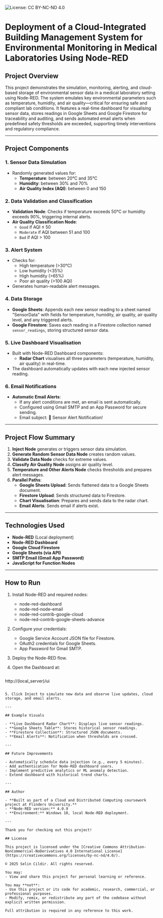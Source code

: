 ![License: CC BY-NC-ND 4.0](https://img.shields.io/badge/License-CC%20BY--NC--ND%204.0-lightgrey.svg)

# Deployment of a Cloud-Integrated Building Management System for Environmental Monitoring in Medical Laboratories Using Node-RED

## Project Overview

This project demonstrates the simulation, monitoring, alerting, and cloud-based storage of environmental sensor data in a medical laboratory setting using Node-RED. The system emulates key environmental parameters such as temperature, humidity, and air quality—critical for ensuring safe and compliant lab conditions. It features a real-time dashboard for visualising sensor data, stores readings in Google Sheets and Google Firestore for traceability and auditing, and sends automated email alerts when predefined safety thresholds are exceeded, supporting timely interventions and regulatory compliance.

---

## Project Components

### 1. Sensor Data Simulation
- Randomly generated values for:
  - **Temperature**: between 20°C and 35°C
  - **Humidity**: between 30% and 70%
  - **Air Quality Index (AQI)**: between 0 and 150

### 2. Data Validation and Classification
- **Validation Node**: Checks if temperature exceeds 50°C or humidity exceeds 90%, triggering internal alerts.
- **Air Quality Classification Node**:
  - `Good` if AQI ≤ 50
  - `Moderate` if AQI between 51 and 100
  - `Bad` if AQI > 100

### 3. Alert System
- Checks for:
  - High temperature (>30°C)
  - Low humidity (<35%)
  - High humidity (>65%)
  - Poor air quality (>100 AQI)
- Generates human-readable alert messages.

### 4. Data Storage
- **Google Sheets**: Appends each new sensor reading to a sheet named "SensorData" with fields for temperature, humidity, air quality, air quality level, and any triggered alerts.
- **Google Firestore**: Saves each reading in a Firestore collection named `sensor_readings`, storing structured sensor data.

### 5. Live Dashboard Visualisation
- Built with Node-RED Dashboard components:
  - **Radar Chart** visualises all three parameters (temperature, humidity, air quality) in real-time.
- The dashboard automatically updates with each new injected sensor reading.

### 6. Email Notifications
- **Automatic Email Alerts**:
  - If any alert conditions are met, an email is sent automatically.
  - Configured using Gmail SMTP and an App Password for secure sending.
  - Email subject: 🚨 Sensor Alert Notification!

---

## Project Flow Summary

1. **Inject Node** generates or triggers sensor data simulation.
2. **Generate Random Sensor Data Node** creates random values.
3. **Validate Data Node** checks for extreme values.
4. **Classify Air Quality Node** assigns air quality level.
5. **Temperature and Other Alerts Node** checks thresholds and prepares alert messages.
6. **Parallel Paths**:
   - **Google Sheets Upload**: Sends flattened data to a Google Sheets document.
   - **Firestore Upload**: Sends structured data to Firestore.
   - **Chart Visualisation**: Prepares and sends data to the radar chart.
   - **Email Alerts**: Sends email if alerts exist.

---

## Technologies Used

- **Node-RED** (Local deployment)
- **Node-RED Dashboard**
- **Google Cloud Firestore**
- **Google Sheets (via API)**
- **SMTP Email (Gmail App Password)**
- **JavaScript for Function Nodes**

---

## How to Run

1. Install Node-RED and required nodes:
   - node-red-dashboard
   - node-red-node-email
   - node-red-contrib-google-cloud
   - node-red-contrib-google-sheets-advance

2. Configure your credentials:
   - Google Service Account JSON file for Firestore.
   - OAuth2 credentials for Google Sheets.
   - App Password for Gmail SMTP.

3. Deploy the Node-RED flow.

4. Open the Dashboard at:
   ```
http://(local_server)/ui
```

5. Click Inject to simulate new data and observe live updates, cloud storage, and email alerts.

---

## Example Visuals

- **Live Dashboard Radar Chart**: Displays live sensor readings.
- **Google Sheets Table**: Stores historical sensor readings.
- **Firestore Collection**: Structured JSON documents.
- **Email Alerts**: Notification when thresholds are crossed.

---

## Future Improvements

- Automatically schedule data injection (e.g., every 5 minutes).
- Add authentication for Node-RED dashboard users.
- Implement predictive analytics or ML anomaly detection.
- Extend dashboard with historical trend charts.

---

## Author

- **Built as part of a Cloud and Distributed Computing coursework project at Flinders University.**
- **Node-RED version:** 4.0.9
- **Environment:** Windows 10, local Node-RED deployment.

---

Thank you for checking out this project!

## License

This project is licensed under the [Creative Commons Attribution-NonCommercial-NoDerivatives 4.0 International License](https://creativecommons.org/licenses/by-nc-nd/4.0/).

© 2025 Selin Cildir. All rights reserved.

You may:
- View and share this project for personal learning or reference.

You may **not**:
- Use this project or its code for academic, research, commercial, or professional purposes.
- Modify, remix, or redistribute any part of the codebase without explicit written permission.

Full attribution is required in any reference to this work.




